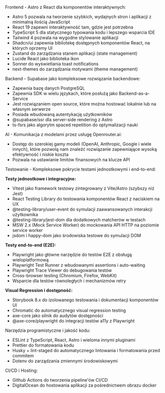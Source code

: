 Frontend - Astro z React dla komponentów interaktywnych:

- Astro 5 pozwala na tworzenie szybkich, wydajnych stron i aplikacji z minimalną ilością JavaScript
- React 19 zapewni interaktywność tam, gdzie jest potrzebna
- TypeScript 5 dla statycznego typowania kodu i lepszego wsparcia IDE
- Tailwind 4 pozwala na wygodne stylowanie aplikacji
- Shadcn/ui zapewnia bibliotekę dostępnych komponentów React, na których oprzemy UI
- Zustand do zarządzania stanem aplikacji (state management)
- Lucide React jako biblioteka ikon
- Sonner do wyświetlania toast notifications
- next-themes do zarządzania motywami (theme management)

Backend - Supabase jako kompleksowe rozwiązanie backendowe:

- Zapewnia bazę danych PostgreSQL
- Zapewnia SDK w wielu językach, które posłużą jako Backend-as-a-Service
- Jest rozwiązaniem open source, które można hostować lokalnie lub na własnym serwerze
- Posiada wbudowaną autentykację użytkowników
- @supabase/ssr dla server-side rendering z Astro
- ts-fsrs jako algorytm spaced repetition do optymalizacji nauki

AI - Komunikacja z modelami przez usługę Openrouter.ai:

- Dostęp do szerokiej gamy modeli (OpenAI, Anthropic, Google i wiele innych), które pozwolą nam znaleźć rozwiązanie zapewniające wysoką efektywność i niskie koszta
- Pozwala na ustawianie limitów finansowych na klucze API

Testowanie - Kompleksowe pokrycie testami jednostkowymi i end-to-end:

**Testy jednostkowe i integracyjne:**

- Vitest jako framework testowy zintegrowany z Vite/Astro (szybszy niż Jest)
- React Testing Library do testowania komponentów React z naciskiem na UX
- @testing-library/user-event do symulacji zaawansowanych interakcji użytkownika
- @testing-library/jest-dom dla dodatkowych matcherów w testach
- MSW 2.x (Mock Service Worker) do mockowania API HTTP na poziomie service worker
- jsdom i happy-dom jako środowiska testowe do symulacji DOM

**Testy end-to-end (E2E):**

- Playwright jako główne narzędzie do testów E2E z obsługą wieloplatformową
- Playwright Test Runner z wbudowanymi assertions i auto-waiting
- Playwright Trace Viewer do debugowania testów
- Cross-browser testing (Chromium, Firefox, WebKit)
- Wsparcie dla testów równoległych i mechanizmów retry

**Visual Regression i dostępność:**

- Storybook 8.x do izolowanego testowania i dokumentacji komponentów UI
- Chromatic do automatycznego visual regression testing
- axe-core jako silnik do audytów dostępności
- @axe-core/playwright do integracji testów a11y z Playwright

Narzędzia programistyczne i jakość kodu:

- ESLint z TypeScript, React, Astro i wieloma innymi pluginami
- Prettier do formatowania kodu
- Husky + lint-staged do automatycznego lintowania i formatowania przed commitem
- Dotenv do zarządzania zmiennymi środowiskowymi

CI/CD i Hosting:

- Github Actions do tworzenia pipeline'ów CI/CD
- DigitalOcean do hostowania aplikacji za pośrednictwem obrazu docker
